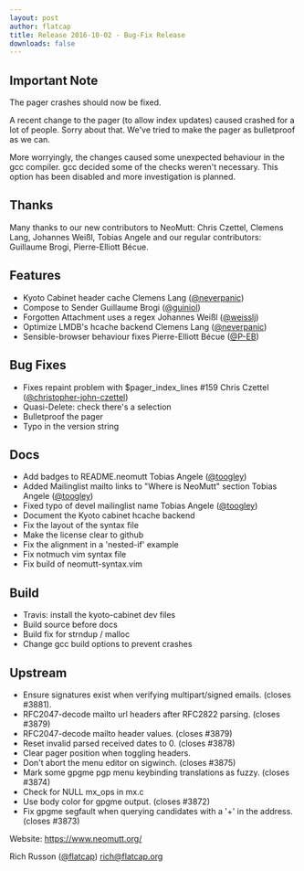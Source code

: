 ```yaml
---
layout: post
author: flatcap
title: Release 2016-10-02 - Bug-Fix Release
downloads: false
---
```


## Important Note

The pager crashes should now be fixed.

A recent change to the pager (to allow index updates) caused crashed for a lot
of people.  Sorry about that.  We've tried to make the pager as bulletproof as
we can.

More worryingly, the changes caused some unexpected behaviour in the gcc
compiler.  gcc decided some of the checks weren't necessary.  This option has
been disabled and more investigation is planned.

## Thanks

Many thanks to our new contributors to NeoMutt: Chris Czettel, Clemens Lang,
Johannes Weißl, Tobias Angele and our regular contributors: Guillaume Brogi,
Pierre-Elliott Bécue.

## Features
  - Kyoto Cabinet header cache
    Clemens Lang ([@neverpanic](https://github.com/neverpanic))
  - Compose to Sender
    Guillaume Brogi ([@guiniol](https://github.com/guiniol))
  - Forgotten Attachment uses a regex
    Johannes Weißl ([@weisslj](https://github.com/weisslj))
  - Optimize LMDB's hcache backend
    Clemens Lang ([@neverpanic](https://github.com/neverpanic))
  - Sensible-browser behaviour fixes
    Pierre-Elliott Bécue ([@P-EB](https://github.com/P-EB))

## Bug Fixes
  - Fixes repaint problem with $pager_index_lines #159
    Chris Czettel ([@christopher-john-czettel](https://github.com/christopher-john-czettel))
  - Quasi-Delete: check there's a selection
  - Bulletproof the pager
  - Typo in the version string

## Docs
  - Add badges to README.neomutt
    Tobias Angele ([@toogley](https://github.com/toogley))
  - Added Mailinglist mailto links to "Where is NeoMutt" section
    Tobias Angele ([@toogley](https://github.com/toogley))
  - Fixed typo of devel mailinglist name
    Tobias Angele ([@toogley](https://github.com/toogley))
  - Document the Kyoto cabinet hcache backend
  - Fix the layout of the syntax file
  - Make the license clear to github
  - Fix the alignment in a 'nested-if' example
  - Fix notmuch vim syntax file
  - Fix build of neomutt-syntax.vim

## Build
  - Travis: install the kyoto-cabinet dev files
  - Build source before docs
  - Build fix for strndup / malloc
  - Change gcc build options to prevent crashes

## Upstream
  - Ensure signatures exist when verifying multipart/signed emails. (closes #3881).
  - RFC2047-decode mailto url headers after RFC2822 parsing. (closes #3879)
  - RFC2047-decode mailto header values. (closes #3879)
  - Reset invalid parsed received dates to 0.  (closes #3878)
  - Clear pager position when toggling headers.
  - Don't abort the menu editor on sigwinch. (closes #3875)
  - Mark some gpgme pgp menu keybinding translations as fuzzy. (closes #3874)
  - Check for NULL mx_ops in mx.c
  - Use body color for gpgme output. (closes #3872)
  - Fix gpgme segfault when querying candidates with a '+' in the address. (closes #3873)

Website: https://www.neomutt.org/

Rich Russon ([@flatcap](https://github.com/flatcap))
rich@flatcap.org

